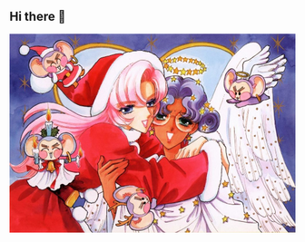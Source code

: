 ## Hi there 👋

![image alt](https://github.com/anthyhimemiyas/anthyhimemiyas/blob/main/443e6998fe833e956ccc2f07b8b508cf.jpg?raw=true)
<!--
**anthyhimemiyas/anthyhimemiyas** is a ✨ _special_ ✨ repository because its `README.md` (this file) appears on your GitHub profile.

Here are some ideas to get you started:

- 🔭 I’m currently working on ...
- 🌱 I’m currently learning ...
- 👯 I’m looking to collaborate on ...
- 🤔 I’m looking for help with ...
- 💬 Ask me about ...
- 📫 How to reach me: ...
- 😄 Pronouns: ...
- ⚡ Fun fact: ...
-->
